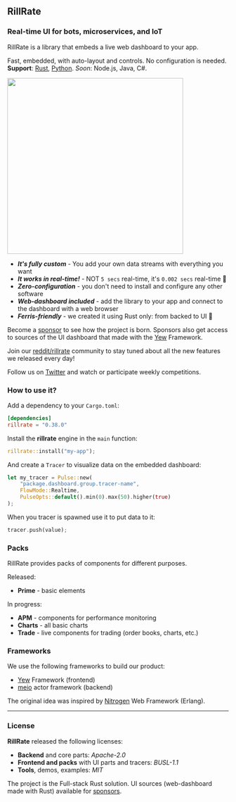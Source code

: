 ## RillRate

### Real-time UI for bots, microservices, and IoT

RillRate is a library that embeds a live web dashboard to your app.

Fast, embedded, with auto-layout and controls. No configuration is needed.
**Support**: [Rust][rillrate-rs], [Python][rillrate-py]. _Soon_: Node.js, Java, C#.

<img align="center" width="400px" src="https://rillrate.com/images/dashboard.png" />

- **_It's fully custom_** - You add your own data streams with everything you want
- **_It works in real-time!_** - NOT `5 secs` real-time, it's `0.002 secs` real-time 🚀
- **_Zero-configuration_** - you don't need to install and configure any other software
- **_Web-dashboard included_** - add the library to your app and connect to the dashboard with a web browser
- **_Ferris-friendly_** - we created it using Rust only: from backed to UI 🦀

Become a [sponsor][sponsor] to see how the project is born.  Sponsors also get
access to sources of the UI dashboard that made with the [Yew][yew] Framework.

Join our [reddit/rillrate][reddit] community to stay tuned about all the new features we released every day!

Follow us on [Twitter][twitter] and watch or participate weekly competitions.

### How to use it?

Add a dependency to your `Cargo.toml`:

```toml
[dependencies]
rillrate = "0.38.0"
```

Install the **rillrate** engine in the `main` function:

```rust
rillrate::install("my-app");
```

And create a `Tracer` to visualize data on the embedded dashboard:

```rust
let my_tracer = Pulse::new(
    "package.dashboard.group.tracer-name",
    FlowMode::Realtime,
    PulseOpts::default().min(0).max(50).higher(true)
);
```

When you tracer is spawned use it to put data to it:

```rust
tracer.push(value);
```

### Packs

RillRate provides packs of components for different purposes.

Released:

- **Prime** - basic elements

In progress:

- **APM** - components for performance monitoring
- **Charts** - all basic charts
- **Trade** - live components for trading (order books, charts, etc.)

### Frameworks

We use the following frameworks to build our product:

- [Yew][yew] Framework (frontend)
- [meio][meio] actor framework (backend)

The original idea was inspired by [Nitrogen][nitrogen] Web Framework (Erlang).

<hr>

### License

**RillRate** released the following licenses:

- **Backend** and core parts: _Apache-2.0_
- **Frontend and packs** with UI parts and tracers: _BUSL-1.1_
- **Tools**, demos, examples: _MIT_

The project is the Full-stack Rust solution. UI sources (web-dashboard made with Rust) available for [sponsors][sponsor].

[reddit]: https://reddit.com/r/rillrate/
[twitter]: https://twitter.com/rillrate/
[sponsor]: https://github.com/sponsors/rillrate
[nitrogen]: https://nitrogenproject.com/
[yew]: https://github.com/yewstack/yew
[meio]: https://github.com/rillrate/meio
[rillrate-rs]: https://github.com/rillrate/rillrate
[rillrate-py]: https://github.com/rillrate/rillrate-py
